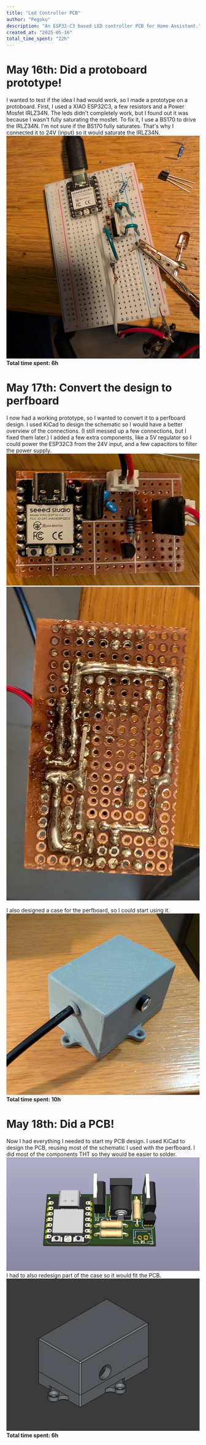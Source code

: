 ```yaml
---
title: "Led Controller PCB"
author: "Pegoku"
description: "An ESP32-C3 based LED controller PCB for Home Assistant."
created_at: "2025-05-16"
total_time_spent: "22h"
---
```


# May 16th: Did a protoboard prototype!
I wanted to test if the idea I had would work, so I made a prototype on a protoboard. 
First, I used a XIAO ESP32C3, a few resistors and a Power Mosfet IRLZ34N. The leds didn't completely work, but I found out it was because I wasn't fully saturating the mosfet.
To fix it, I use a BS170 to drive the IRLZ34N. I'm not sure if the BS170 fully saturates. That's why I connected it to 24V (input) so it would saturate the IRLZ34N.
![img](assets/ProtoBoard.jpg)
**Total time spent: 6h**

# May 17th: Convert the design to perfboard
I now had a working prototype, so I wanted to convert it to a perfboard design.
I used KiCad to design the schematic so I would have a better overview of the connections. (I still messed up a few connections, but I fixed them later.)
I added a few extra components, like a 5V regulator so I could power the ESP32C3 from the 24V input, and a few capacitors to filter the power supply.
![img](assets/PerfBoard1.jpg)
![img](assets/PerfBoard2.jpg)

I also designed a case for the perfboard, so I could start using it.
![img](assets/prototypeCase.jpg)
**Total time spent: 10h**

# May 18th: Did a PCB!
Now I had everything I needed to start my PCB design.
I used KiCad to design the PCB, reusing most of the schematic I used with the perfboard. I did most of the components THT so they would be easier to solder.
![img](assets/PCB.png)
I had to also redesign part of the case so it would fit the PCB.
![img](assets/Case.png)
**Total time spent: 6h**
